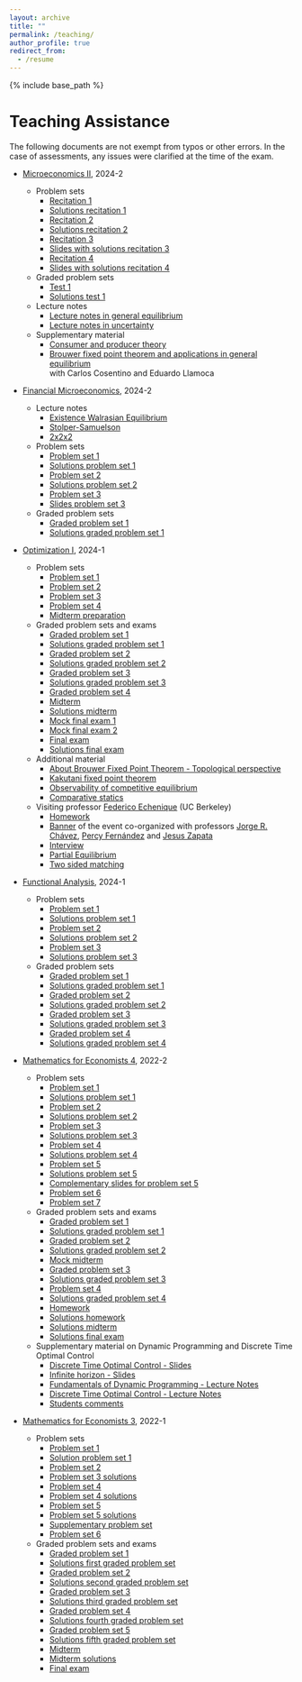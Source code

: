 ```yaml
---
layout: archive
title: ""
permalink: /teaching/
author_profile: true
redirect_from:
  - /resume
---
```


{% include base_path %}


Teaching Assistance
=======

The following documents are not exempt from typos or other errors. In the case of assessments, any issues were clarified at the time of the exam.

* [Microeconomics II](https://facultad.pucp.edu.pe/ciencias-sociales/cursos/microeconomia-2/), 2024-2
  * Problem sets
    * [Recitation 1](https://MarceloGallardoB.github.io/files/micro2/recitation_1.pdf)
    * [Solutions recitation 1](https://MarceloGallardoB.github.io/files/micro2/recitation_1_sol.pdf)
    * [Recitation 2](https://MarceloGallardoB.github.io/files/micro2/Recitation_2_Micro_2.pdf)
    * [Solutions recitation 2](https://MarceloGallardoB.github.io/files/micro2/Sol_Recitation_2.pdf)
    * [Recitation 3](https://MarceloGallardoB.github.io/files/micro2/pd3_micro_2.pdf)
    * [Slides with solutions recitation 3](https://MarceloGallardoB.github.io/files/micro2/slides_recitation_3.pdf)
    * [Recitation 4](https://MarceloGallardoB.github.io/files/micro2/recitation_4_micro_2.pdf)
    * [Slides with solutions recitation 4](https://MarceloGallardoB.github.io/files/micro2/slides_recitation_4_micro_2.pdf)
  * Graded problem sets
    * [Test 1](https://MarceloGallardoB.github.io/files/micro2/pc_1_micro_2.pdf)
    * [Solutions test 1](https://MarceloGallardoB.github.io/files/micro2/sol_pc1_micro_2.pdf)
  * Lecture notes 
    * [Lecture notes in general equilibrium](https://drive.google.com/file/d/1LMAbqAiGHOKlqkblqWc5l8tysyhQNwkK/view?usp=drive_link)   
    * [Lecture notes in uncertainty](https://drive.google.com/file/d/1_0osqOWALLqVP3bfTBpaIR1WM9PoCSTW/view?usp=sharing)
  * Supplementary material
    * [Consumer and producer theory](https://drive.google.com/file/d/11LReMxRmdapSfcQloVNEvfASgSvVE1Yg/view?usp=drive_link)
    * [Brouwer fixed point theorem and applications in general equilibrium](https://MarceloGallardoB.github.io/files/brouwer_fixed_point_theorem.pdf) <br>
      with Carlos Cosentino and Eduardo Llamoca <br>
      
* [Financial Microeconomics](https://facultad.pucp.edu.pe/ciencias-sociales/cursos/microeconomia-financiera/), 2024-2
  * Lecture notes
    * [Existence Walrasian Equilibrium](https://MarceloGallardoB.github.io/files/micro2/Existencia_Equilibrio_Walrasiano.pdf)
     * [Stolper-Samuelson](https://MarceloGallardoB.github.io/files/micro2/stolper_samuelson.pdf)
     * [2x2x2](https://MarceloGallardoB.github.io/files/micro2/2x2x2.pdf) 
  * Problem sets
    * [Problem set 1](https://MarceloGallardoB.github.io/files/micro2/PD1_Micro_Fin.pdf)
    * [Solutions problem set 1](https://MarceloGallardoB.github.io/files/micro2/Sol_PD1_Micro_Fin.pdf)
    * [Problem set 2](https://MarceloGallardoB.github.io/files/micro2/PD2_Micro_Financiera.pdf)
    * [Solutions problem set 2](https://MarceloGallardoB.github.io/files/micro2/Sol_PD2_Micro_Financiera.pdf)
    * [Problem set 3](https://MarceloGallardoB.github.io/files/micro2/PD3_Micro_Financiera.pdf)
    * [Slides problem set 3](https://MarceloGallardoB.github.io/files/micro2/slides_pd3_micro_fin.pdf)
  * Graded problem sets
    * [Graded problem set 1](https://MarceloGallardoB.github.io/files/micro2/PC1_micro_financiera.pdf)
    * [Solutions graded problem set 1](https://MarceloGallardoB.github.io/files/micro2/Sol_PC1_micro_financiera.pdf)

* [Optimization I](https://MarceloGallardoB.github.io/files/SyllabusIOP224.pdf), 2024-1
  * Problem sets
    * [Problem set 1](https://drive.google.com/file/d/18P5ovBJTmgzdq1eBq9uO0TcLOo9BuL6D/view?usp=drive_link)
    * [Problem set 2](https://drive.google.com/file/d/10OYPG9S1BLJb4vu5oCpMRakvEQR54Dk1/view?usp=drive_link)
    * [Problem set 3](https://drive.google.com/file/d/1Xe7xy6LZ7EJsF_V4Ws2i4tVhSxfxYXjQ/view?usp=drive_link)
    * [Problem set 4](https://drive.google.com/file/d/1QTBfMv7Vhy83xepc8ukgYjITb1nmDc8P/view?usp=drive_link)
    * [Midterm preparation](https://drive.google.com/file/d/1puVZy3ps7dWIWpKAI4fER1yGppknoYVv/view?usp=drive_link)
  * Graded problem sets and exams
    * [Graded problem set 1](https://drive.google.com/file/d/1O2HdGYSiVLZJ-nlPn80aEWf93OW5SRfH/view?usp=drive_link)
    * [Solutions graded problem set 1](https://drive.google.com/file/d/1Txl88K13qRswzS3AQP73bZNuKHam4wT5/view?usp=drive_link)
    * [Graded problem set 2](https://drive.google.com/file/d/1DtAjB3CQsM6ee1-csZLh7GjA1Y42CCAG/view?usp=drive_link)
    * [Solutions graded problem set 2](https://drive.google.com/file/d/1bJJYf6K8Iq5O6seG6a-XNnK90lTSCvPf/view?usp=drive_link)
    * [Graded problem set 3](https://drive.google.com/file/d/1kIfVTzzclatBm6MVpbriPp3oD-hR_9l4/view?usp=drive_link)
    * [Solutions graded problem set 3](https://drive.google.com/file/d/1Uh5dlRALRIKab2h8LNPaW7rIFiejfQrM/view?usp=drive_link)
    * [Graded problem set 4](https://drive.google.com/file/d/1MOZLeNl7kU1FpAPWbQUHBkPsYgSASFfG/view?usp=drive_link)
    * [Midterm](https://drive.google.com/file/d/12B95ogcrORhZgoF7Vn6eHfzZokMZJHOY/view?usp=drive_link)
    * [Solutions midterm](https://drive.google.com/file/d/1sxDyMejyccmzYXRTBPxiPqmkGgYZcRlR/view?usp=drive_link)
    * [Mock final exam 1](https://drive.google.com/file/d/1jrD6ecnj-NqUJYmLYkUvgRALuZ1PIfNU/view?usp=drive_link)
    * [Mock final exam 2](https://drive.google.com/file/d/1BcIMQopqKXgLARkZopQE7oXpFbGSOw6L/view?usp=drive_link)
    * [Final exam](https://drive.google.com/file/d/1zBFmJQlMwiHYnIH-LRY8n-PERQ7zVYvp/view?usp=drive_link)
    * [Solutions final exam](https://drive.google.com/file/d/1LuobOuv8l2Z4QAZAhF9lNj2WPy9Vglbv/view?usp=sharing)
  * Additional material
    * [About Brouwer Fixed Point Theorem - Topological perspective](https://MarceloGallardoB.github.io/files/brouwer_fixed_point_theorem.pdf)
    * [Kakutani fixed point theorem](https://drive.google.com/file/d/19FcFFm3e4nUrKWr7L-DeRg_rCyJmYEBY/view?usp=drive_link)
    * [Observability of competitive equilibrium](https://drive.google.com/file/d/1vQclUt2RjPT0Rv8xneTGwaHmlQU5nLjL/view?usp=drive_link)
    * [Comparative statics](https://drive.google.com/file/d/1ulAJ1RWO8Ki41RA-8489-cTVdq8kA2tE/view?usp=sharing)
  * Visiting professor [Federico Echenique](https://eml.berkeley.edu/~fechenique/index.html) (UC Berkeley)
    * [Homework](https://drive.google.com/file/d/1WT_JMAw12yf7rFHIu6oH_nrIEgHIq31t/view?usp=drive_link)
    * [Banner](https://MarceloGallardoB.github.io/files/echenique_iop224.pdf) of the event co-organized with professors [Jorge R. Chávez](https://www.pucp.edu.pe/profesor/jorge-chavez-fuentes), [Percy Fernández](https://www.pucp.edu.pe/profesor/percy-fernandez-sanchez) and [Jesus Zapata](https://www.pucp.edu.pe/profesor/jesus-zapata-samanez)
    * [Interview](https://youtu.be/8JzEkZKUjvU?si=HzGFkXD-R2JTbKN3)
    * [Partial Equilibrium](https://drive.google.com/file/d/1F8UaDEsdjOaNKGny9s5DszeY9ctaBVTN/view?usp=drive_link)
    * [Two sided matching](https://drive.google.com/file/d/1ELkTVqpB0VC7J-iMpEwfo48o81CYSDQV/view?usp=drive_link)

* [Functional Analysis](https://MarceloGallardoB.github.io/files/1MAT33-2024-1-SILABO.PDF), 2024-1
  * Problem sets
    *  [Problem set 1](https://drive.google.com/file/d/1qFp39QH2StwBK7QMRkQtZ0sLkOc7kXbW/view?usp=drive_link)
    *  [Solutions problem set 1](https://drive.google.com/file/d/1HQm94WPxq-JShCkFEvyppV26rrU28joe/view?usp=drive_link)
    *  [Problem set 2](https://drive.google.com/file/d/1ZetVDVfTzmcwrDnC7WuOvwLMyJ1p_Y9V/view?usp=drive_link)
    *  [Solutions problem set 2](https://drive.google.com/file/d/1n9iaDD5SyxZfO7vPPDhzvthL0EAzhNCw/view?usp=drive_link)
    *  [Problem set 3](https://drive.google.com/file/d/1FC3i50tHqu8-5OZmtlnEyenR_l6WLYVz/view?usp=drive_link)
    *  [Solutions problem set 3](https://drive.google.com/file/d/1HawqTM7IgJNVmqWag_ekQY0kyaUTx4q-/view?usp=drive_link)
  * Graded problem sets
    * [Graded problem set 1](https://drive.google.com/file/d/1PyuQgHg29wfj0PhJG3CO_KXX61re6Kte/view?usp=drive_link)
    * [Solutions graded problem set 1](https://drive.google.com/file/d/1SIkuLkN8mLWCvDylBfqG9HrpBFLGkaZ1/view?usp=drive_link)
    * [Graded problem set 2](https://drive.google.com/file/d/1IaCPqZospguZ--IaeI0YWQc3iv1g_33J/view?usp=drive_link)
    * [Solutions graded problem set 2](https://drive.google.com/file/d/1r3FUKWLHgBDfKvaFCPJf2XhyUECHFBfd/view?usp=drive_link)
    * [Graded problem set 3](https://drive.google.com/file/d/1gPr38Jzx6aU9aRwDGH3s8-nvzL6u5d5x/view?usp=drive_link)
    * [Solutions graded problem set 3](https://drive.google.com/file/d/1O-d1l4ey8gz1txgtKSxRqyLFzUzj1U3K/view?usp=drive_link)
    * [Graded problem set 4](https://drive.google.com/file/d/1bfhlnU5uH1fc9z0Hpik9m5kfJD0Obo7X/view?usp=sharing)
    * [Solutions graded problem set 4](https://drive.google.com/file/d/1IepZpVBs_qAiUNlAF-vd-zNmxuxu1xdQ/view?usp=drive_link)
* [Mathematics for Economists 4](https://facultad.pucp.edu.pe/ciencias-sociales/cursos/matematicas-para-economistas/), 2022-2
  * Problem sets
    * [Problem set 1](https://drive.google.com/file/d/1Br0e7V240dFdjeFb1fwnsoKY9YOHJbNY/view?usp=drive_link)
    * [Solutions problem set 1](https://drive.google.com/file/d/1tCMcgEK6I1Tm2gZ8OiZoJlQnl0uuu-Jb/view?usp=drive_link)
    * [Problem set 2](https://drive.google.com/file/d/1e-oZBKostXlo0Yek2KS5cD6XOR1zudjj/view?usp=drive_link)
    * [Solutions problem set 2](https://drive.google.com/file/d/1HwoXO4p_3y6c2ln9dwzlFxcl7sZr5tR_/view?usp=drive_link)
    * [Problem set 3](https://drive.google.com/file/d/1152IXj6OskzvKZgq28dKoBZ7GJf-f-TO/view?usp=drive_link)
    * [Solutions problem set 3](https://drive.google.com/file/d/1gzfsCttRN7D-VGibJNHkWCc9pkBBBuF4/view?usp=drive_link)
    * [Problem set 4](https://drive.google.com/file/d/1Fs1EgN3zCUjzK-wW8emtRFIRLWh5GCUF/view?usp=drive_link)
    * [Solutions problem set 4](https://drive.google.com/file/d/171GQxlXz9XmKSSul6mv09U9Bsmpp6_I1/view?usp=drive_link)
    * [Problem set 5](https://drive.google.com/file/d/1WuG6suoBkSPeXsZxT5PM0xtVr6zeqZ88/view?usp=drive_link)
    * [Solutions problem set 5](https://drive.google.com/file/d/1b3Dvz-7kVMtgJMT5H-oWjZuRMcJoMscE/view?usp=drive_link)
    * [Complementary slides for problem set 5](https://drive.google.com/file/d/1MJtQqaVEx09PMXPgFr_IIl2lNFLwxhzE/view?usp=drive_link)
    * [Problem set 6](https://drive.google.com/file/d/1Rur0jO8Ci55k8wG1N3zzq8y8LD2Vi3F8/view?usp=drive_link)
    * [Problem set 7](https://drive.google.com/file/d/1seBcheq4cAYzxZBwSFa4EIu0O7eot5R_/view?usp=drive_link)
  * Graded problem sets and exams
    * [Graded problem set 1](https://drive.google.com/file/d/1Q-Y78baZjurUrOD0OcmughOyr4J2PiNE/view?usp=drive_link)
    * [Solutions graded problem set 1](https://drive.google.com/file/d/1HaWyYUHpGkR9H8nrDNzVPcx1BQDNr0nL/view?usp=drive_link)
    * [Graded problem set 2](https://drive.google.com/file/d/1czuvjEYDy3Z-Mp4FYN_R_gOKECsxIA8S/view?usp=drive_link)
    * [Solutions graded problem set 2](https://drive.google.com/file/d/1lnO4qY8x8xoMLXJOVGDDeyEUTGe8op4i/view?usp=drive_link)
    * [Mock midterm](https://drive.google.com/file/d/1yzJdE2HQybKNyuLGkgtHIzK32GFBMpWG/view?usp=sharing)
    * [Graded problem set 3](https://drive.google.com/file/d/1W4q_7RshpH0x61QdPj_3NNxnkp3aG7u9/view?usp=drive_link)
    * [Solutions graded problem set 3](https://drive.google.com/file/d/1kvbe7ZqFuLIfM_J932VKAxDJawR_AVdo/view?usp=drive_link)
    * [Problem set 4](https://drive.google.com/file/d/1fDGvIxpGL_KKiNMNW8HWw95ODhMCHCRB/view?usp=drive_link)
    * [Solutions graded problem set 4](https://drive.google.com/file/d/1LSilB3M5kdmedhEfsRGtx3Rt1F9_XfXo/view?usp=drive_link)
    * [Homework](https://drive.google.com/file/d/1rhFVvYJI5bcPwvvXgn5Yyjp4XjBcm2ZS/view?usp=drive_link)
    * [Solutions homework](https://drive.google.com/file/d/1xGBJWioO7S0GdIau9HI4E5tqdkdzc_XK/view?usp=drive_link)
    * [Solutions midterm](https://drive.google.com/file/d/1bqeUG5EFT8T8gNoLYwBNE9c3Pqi8yx1J/view?usp=drive_link)
    * [Solutions final exam](https://drive.google.com/file/d/1SAgxtMtILDzOvqnPiDNjD0YTGmQzDSxU/view?usp=drive_link)
  * Supplementary material on Dynamic Programming and Discrete Time Optimal Control
    * [Discrete Time Optimal Control - Slides](https://drive.google.com/file/d/1gvu_acKkxKSj2NshpvMIbzxbJMlc8YFM/view?usp=drive_link)
    * [Infinite horizon - Slides](https://drive.google.com/file/d/1eWWszCh086wLjFLGTVGXlAHNGKvd6thM/view?usp=drive_link)
    * [Fundamentals of Dynamic Programming - Lecture Notes](https://drive.google.com/file/d/1wMEsDJjIKDGOk75LnUL8ZK23lt61EA-Z/view?usp=drive_link)
    * [Discrete Time Optimal Control - Lecture Notes](https://drive.google.com/file/d/17XYW4zwBoIhWzWEA6Mxd38Hvo_bNwV52/view?usp=drive_link)
    * [Students comments](https://MarceloGallardoB.github.io/files/micro2/encuesta_docente_mateco_4.pdf)

* [Mathematics for Economists 3](https://facultad.pucp.edu.pe/generales-letras/curso/matematica-para-economistas-3/), 2022-1
  * Problem sets
    * [Problem set 1](https://drive.google.com/file/d/1np4ozkngzE4IfaUl4_grGIyxxfx4Nfns/view?usp=drive_link)
    * [Solution problem set 1](https://drive.google.com/file/d/1q6mbNYT-7AZ5KS1jWMtoybE0ov5YsRPX/view?usp=sharing)
    * [Problem set 2](https://drive.google.com/file/d/1weVKSpERKtseXITHIWmVIWARtLv2edhE/view?usp=drive_link)
    * [Problem set 3 solutions](https://drive.google.com/file/d/1pgVI9S0Ka-L-YVUiTMPx00xV9uawTaBS/view?usp=drive_link)
    * [Problem set 4](https://drive.google.com/file/d/1mbshp9Gi6nIFeZRrpZ-k0otEOSzgkoKy/view?usp=drive_link)
    * [Problem set 4 solutions](https://drive.google.com/file/d/16KjsAULgkpPX05JmpkgW1Ci-4948x-z8/view?usp=drive_link)
    * [Problem set 5](https://drive.google.com/file/d/17ZjShhMz0OWvAxRwDIEkAuQQG18V8AlD/view?usp=drive_link)
    * [Problem set 5 solutions](https://drive.google.com/file/d/10wWMvjjBTgZoDHkrTlBpNeNl1zCqD3K-/view?usp=drive_link)
    * [Supplementary problem set](https://drive.google.com/file/d/13GkWDvMaBahDxMdCqzjybL7H3AbnWYnl/view?usp=drive_link)
    * [Problem set 6](https://drive.google.com/file/d/1QFyc2HNK6o-ur6VoBuXBqVyBt114orJ2/view?usp=drive_link)
  * Graded problem sets and exams
    * [Graded problem set 1](https://drive.google.com/file/d/1Yc3kBPahwM6UEAjSm7dOBs8D1PIsdIMm/view?usp=drive_link)
    * [Solutions first graded problem set](https://drive.google.com/file/d/1pXrX-gjfdWC47O_7IcB8ld5obNaXdGnN/view?usp=drive_link)
    * [Graded problem set 2](https://drive.google.com/file/d/1rTaFSwi32j-BHVpz7Vx8X-7yBEiddmre/view?usp=drive_link)
    * [Solutions second graded problem set](https://drive.google.com/file/d/1QFh7Wz1dNxeSntyOqJj72_vzdcSgCJOr/view?usp=drive_link)
    * [Graded problem set 3](https://drive.google.com/file/d/1tuYgYHZ9wvX6mC19k7K7ljI2m_p8qIFu/view?usp=drive_link)
    * [Solutions third graded problem set](https://drive.google.com/file/d/14vqmmbJPcYIICsp9HXo1KCxvb2w_8Xcf/view?usp=drive_link)
    * [Graded problem set 4](https://drive.google.com/file/d/1DbgZQYEyN02022JCUqWKanwwZ5zM22pK/view?usp=drive_link)
    * [Solutions fourth graded problem set](https://drive.google.com/file/d/1GdNayxTHau0dJB_-uhnULfe-7Zpud4hc/view?usp=drive_link)
    * [Graded problem set 5](https://drive.google.com/file/d/1e_bj5bveqLt5wS-7JBlTjqPIrZz3gw4-/view?usp=drive_link)
    * [Solutions fifth graded problem set](https://drive.google.com/file/d/1RzEuJsp1Dh2AOjQXyukfglazKa-0gV6F/view?usp=drive_link)
    * [Midterm](https://drive.google.com/file/d/1U93ff4VUpaxRp5TbWITbZjksOMW891ed/view?usp=drive_link)
    * [Midterm solutions](https://drive.google.com/file/d/1qmCdAD4Ki1vpaugWFA09tOM8GoXnf4CV/view?usp=drive_link)
    * [Final exam](https://drive.google.com/file/d/1M6vJdCdgGIwn1JphJqM-IlBqhk6YxPtP/view?usp=drive_link)



